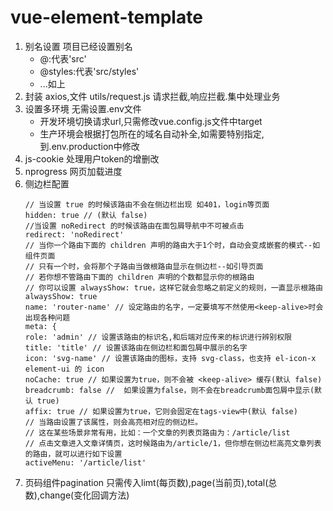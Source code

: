 # vue-element-template

1. 别名设置
   项目已经设置别名
   - @:代表'src'
   - @styles:代表'src/styles'
   - ...如上
2. 封装 axios,文件 utils/request.js
   请求拦截,响应拦截.集中处理业务
3. 设置多环境
   无需设置.env文件
   - 开发环境切换请求url,只需修改vue.config.js文件中target
   - 生产环境会根据打包所在的域名自动补全,如需要特别指定,到.env.production中修改
4. js-cookie
   处理用户token的增删改
5. nprogress 网页加载进度
6. 侧边栏配置
   ```
   // 当设置 true 的时候该路由不会在侧边栏出现 如401，login等页面
   hidden: true // (默认 false)
   //当设置 noRedirect 的时候该路由在面包屑导航中不可被点击
   redirect: 'noRedirect'
   // 当你一个路由下面的 children 声明的路由大于1个时，自动会变成嵌套的模式--如组件页面
   // 只有一个时，会将那个子路由当做根路由显示在侧边栏--如引导页面
   // 若你想不管路由下面的 children 声明的个数都显示你的根路由
   // 你可以设置 alwaysShow: true，这样它就会忽略之前定义的规则，一直显示根路由  
   alwaysShow: true
   name: 'router-name' // 设定路由的名字，一定要填写不然使用<keep-alive>时会出现各种问题
   meta: {
   role: 'admin' // 设置该路由的标识名,和后端对应传来的标识进行辨别权限
   title: 'title' // 设置该路由在侧边栏和面包屑中展示的名字
   icon: 'svg-name' // 设置该路由的图标，支持 svg-class，也支持 el-icon-x element-ui 的 icon
   noCache: true // 如果设置为true，则不会被 <keep-alive> 缓存(默认 false)
   breadcrumb: false //  如果设置为false，则不会在breadcrumb面包屑中显示(默认 true)
   affix: true // 如果设置为true，它则会固定在tags-view中(默认 false)
   // 当路由设置了该属性，则会高亮相对应的侧边栏。
   // 这在某些场景非常有用，比如：一个文章的列表页路由为：/article/list
   // 点击文章进入文章详情页，这时候路由为/article/1，但你想在侧边栏高亮文章列表的路由，就可以进行如下设置
   activeMenu: '/article/list'
   ```
7. 页码组件pagination
   只需传入limt(每页数),page(当前页),total(总数),change(变化回调方法)